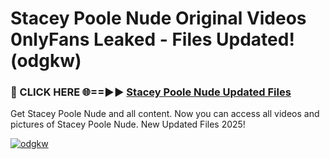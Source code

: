 # Stacey Poole Nude Original Videos 0nlyFans Leaked - Files Updated! (odgkw)

<h3>🔴 CLICK HERE 🌐==►► <a href="https://tinyurl.com/52m3yx9h" rel="nofollow">Stacey Poole Nude Updated Files</a></h3>

Get Stacey Poole Nude and all content. Now you can access all videos and pictures of Stacey Poole Nude. New Updated Files 2025!

[![odgkw](https://i.imgur.com/TnHtlc8.gif)](https://tinyurl.com/52m3yx9h)
